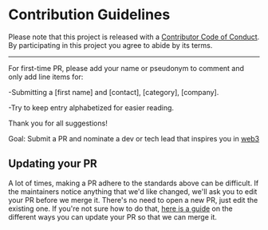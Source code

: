# Contribution Guidelines

Please note that this project is released with a
[Contributor Code of Conduct](code-of-conduct.md). By participating in this
project you agree to abide by its terms.

---

For first-time PR, please add your name or pseudonym to comment and only add line items for:

-Submitting a [first name] and [contact], [category], [company].

-Try to keep entry alphabetized for easier reading.

Thank you for all suggestions!

Goal: Submit a PR and nominate a dev or tech lead that inspires you in [web3](README.md)


## Updating your PR

A lot of times, making a PR adhere to the standards above can be difficult.
If the maintainers notice anything that we'd like changed, we'll ask you to
edit your PR before we merge it. There's no need to open a new PR, just edit
the existing one. If you're not sure how to do that,
[here is a guide](https://github.com/RichardLitt/knowledge/blob/master/github/amending-a-commit-guide.md)
on the different ways you can update your PR so that we can merge it.
